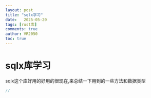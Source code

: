 ```yaml
---
layout: post
title: "sqlx学习"
date:   2025-05-20
tags: [rust库]
comments: true
author: VR2050
toc: true
---
```


# sqlx库学习

sqlx这个库好用的好用的很现在,来总结一下用到的一些方法和数据类型
 

```rust
//

```

